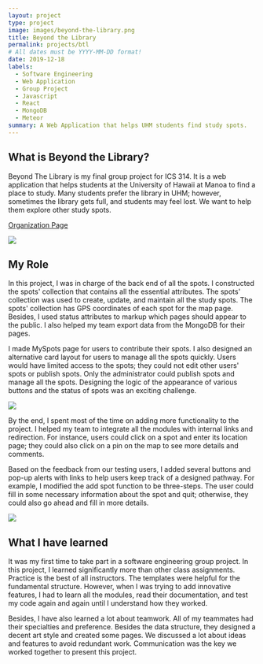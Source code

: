 ```yaml
---
layout: project
type: project
image: images/beyond-the-library.png
title: Beyond the Library
permalink: projects/btl
# All dates must be YYYY-MM-DD format!
date: 2019-12-18
labels:
  - Software Engineering
  - Web Application
  - Group Project
  - Javascript
  - React
  - MongoDB
  - Meteor
summary: A Web Application that helps UHM students find study spots.
---
```

<h2>What is Beyond the Library?</h2>
Beyond The Library is my final group project for ICS 314. It is a web application that helps students at the University of Hawaii at Manoa to find a place to study. Many students prefer the library in UHM; however, sometimes the library gets full, and students may feel lost. We want to help them explore other study spots. 

[Organization Page](https://beyond-the-library.github.io/)

<img class="ui image" src="{{ site.baseurl }}/images/btl-landing.png">

<h2>My Role</h2>
In this project, I was in charge of the back end of all the spots. I constructed the spots' collection that contains all the essential attributes. The spots' collection was used to create, update, and maintain all the study spots. The spots' collection has GPS coordinates of each spot for the map page. Besides, I used status attributes to markup which pages should appear to the public. I also helped my team export data from the  MongoDB for their pages.

I made MySpots page for users to contribute their spots. I also designed an alternative card layout for users to manage all the spots quickly. Users would have limited access to the spots; they could not edit other users' spots or publish spots. Only the administrator could publish spots and manage all the spots. Designing the logic of the appearance of various buttons and the status of spots was an exciting challenge.

<img class="ui image" src="{{ site.baseurl }}/images/btl-allspots.png">

By the end, I spent most of the time on adding more functionality to the project. I helped my team to integrate all the modules with internal links and redirection. For instance, users could click on a spot and enter its location page; they could also click on a pin on the map to see more details and comments. 

Based on the feedback from our testing users, I added several buttons and pop-up alerts with links to help users keep track of a designed pathway. For example, I modified the add spot function to be three-steps. The user could fill in some necessary information about the spot and quit; otherwise, they could also go ahead and fill in more details.

<img class="ui image" src="{{ site.baseurl }}/images/btl-addspot.png">

<h2>What I have learned</h2>

It was my first time to take part in a software engineering group project. In this project, I learned significantly more than other class assignments. Practice is the best of all instructors. The templates were helpful for the fundamental structure. However, when I was trying to add innovative features, I had to learn all the modules, read their documentation, and test my code again and again until I understand how they worked.

Besides, I have also learned a lot about teamwork. All of my teammates had their specialties and preference. Besides the data structure, they designed a decent art style and created some pages. We discussed a lot about ideas and features to avoid redundant work. Communication was the key we worked together to present this project.
